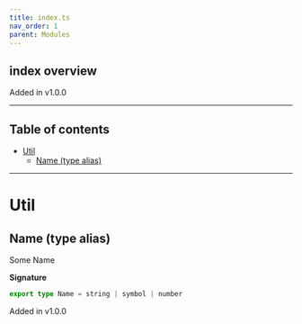 ```yaml
---
title: index.ts
nav_order: 1
parent: Modules
---
```


## index overview

Added in v1.0.0

---

<h2 class="text-delta">Table of contents</h2>

- [Util](#util)
  - [Name (type alias)](#name-type-alias)

---

# Util

## Name (type alias)

Some Name

**Signature**

```ts
export type Name = string | symbol | number
```

Added in v1.0.0

